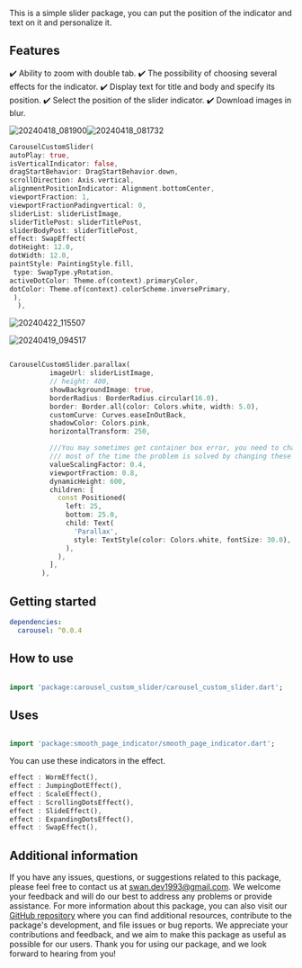 
This is a simple slider package, you can put the position of the indicator and text on it and personalize it.

## Features


✔️ Ability to zoom with double tab.
✔️ The possibility of choosing several effects for the indicator.
✔️ Display text for title and body and specify its position.
✔️ Select the position of the slider indicator.
✔️ Download images in blur.





![20240418_081900](https://github.com/SwanFlutter/carousel_custom_slider/assets/151648897/e8d7b540-7e35-45b7-880b-1116255b6347)![20240418_081732](https://github.com/SwanFlutter/carousel_custom_slider/assets/151648897/46e38714-27f2-4813-b542-ce0a07062e79)


```dart
CarouselCustomSlider(
autoPlay: true,
isVerticalIndicator: false,
dragStartBehavior: DragStartBehavior.down,
scrollDirection: Axis.vertical,
alignmentPositionIndicator: Alignment.bottomCenter,
viewportFraction: 1,
viewportFractionPadingvertical: 0,
sliderList: sliderListImage,
sliderTitlePost: sliderTitlePost,
sliderBodyPost: sliderTitlePost,
effect: SwapEffect(
dotHeight: 12.0,
dotWidth: 12.0,
paintStyle: PaintingStyle.fill,
 type: SwapType.yRotation,
activeDotColor: Theme.of(context).primaryColor,
dotColor: Theme.of(context).colorScheme.inversePrimary,
 ),
  ),
```


![20240422_115507](https://github.com/SwanFlutter/carousel_custom_slider/assets/151648897/a12ed375-8278-43b8-b33a-323be33e801f)

![20240419_094517](https://github.com/SwanFlutter/carousel_custom_slider/assets/151648897/e3267854-06ff-4b93-b871-d572cda09a4c)


```dart

CarouselCustomSlider.parallax(
          imageUrl: sliderListImage,
          // height: 400,
          showBackgroundImage: true,
          borderRadius: BorderRadius.circular(16.0),
          border: Border.all(color: Colors.white, width: 5.0),
          customCurve: Curves.easeInOutBack,
          shadowColor: Colors.pink,
          horizontalTransform: 250,

          ///You may sometimes get container box error, you need to change [viewportFraction] , [valueScalingFactor] , [horizontalTransform] , [dynamicHeight] value to match with one another,
          /// most of the time the problem is solved by changing these two [viewportFraction] , [valueScalingFactor] .
          valueScalingFactor: 0.4,
          viewportFraction: 0.8,
          dynamicHeight: 600,
          children: [
            const Positioned(
              left: 25,
              bottom: 25.0,
              child: Text(
                'Parallax',
                style: TextStyle(color: Colors.white, fontSize: 30.0),
              ),
            ),
          ],
        ),

```


## Getting started

```yaml
dependencies:
  carousel: ^0.0.4
```

## How to use

```dart

import 'package:carousel_custom_slider/carousel_custom_slider.dart';

```

## Uses
```dart

import 'package:smooth_page_indicator/smooth_page_indicator.dart';

```


You can use these indicators in the effect.
```dart
effect : WormEffect(),
effect : JumpingDotEffect(),
effect : ScaleEffect(),
effect : ScrollingDotsEffect(),
effect : SlideEffect(),
effect : ExpandingDotsEffect(),
effect : SwapEffect(),
```


## Additional information

If you have any issues, questions, or suggestions related to this package, please feel free to contact us at [swan.dev1993@gmail.com](mailto:swan.dev1993@gmail.com). We welcome your feedback and will do our best to address any problems or provide assistance.
For more information about this package, you can also visit our [GitHub repository](https://github.com/SwanFlutter/carousel_custom_slider) where you can find additional resources, contribute to the package's development, and file issues or bug reports. We appreciate your contributions and feedback, and we aim to make this package as useful as possible for our users.
Thank you for using our package, and we look forward to hearing from you!

